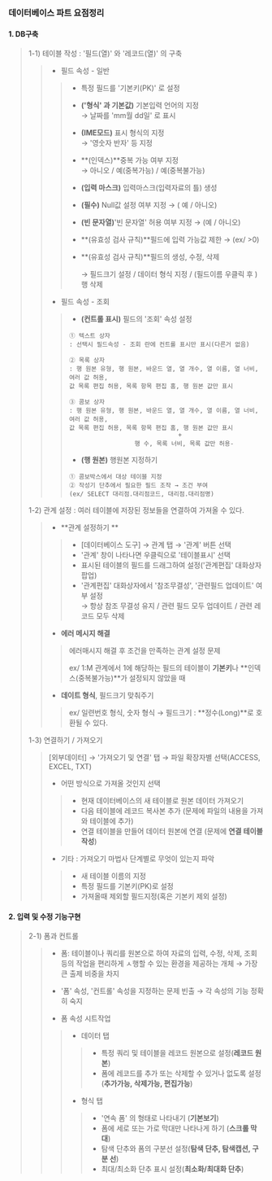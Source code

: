 ### 	데이터베이스 파트 요점정리 

#### 1. DB구축

> 1-1) 테이블 작성 : '필드(열)' 와 '레코드(열)' 의 구축 
>
> > - 필드 속성 - 일반
> >
> > > * 특정 필드를 '기본키(PK)' 로 설정
> > > * **('형식' 과 기본값)** 기본입력 언어의 지정<br>→ 날짜를 'mm월 dd일' 로 표시 
> > > * **(IME모드)**  표시 형식의 지정<br>→  '영숫자 반자' 등 지정 
> > > * **(인덱스)**중복 가능 여부 지정<br>→ 아니오 / 예(중복가능) / 예(중복불가능)
> > >
> > > * **(입력 마스크)** 입력마스크(입력자료의 틀) 생성 
> > >
> > > * **(필수)** Null값 설정 여부 지정 → ( 예 / 아니오)
> > >
> > > * **(빈 문자열)**'빈 문자열' 허용 여부 지정 → (예 / 아니오)
> > >
> > > * **(유효성 검사 규칙)**필드에 입력 가능값 제한 → (ex/ >0)
> > >
> > > * **(유효성 검사 규칙)**필드의 생성, 수정, 삭제 
> > >
> > >   → 필드크기 설정 / 데이터 형식 지정 / (필드이름 우클릭 후 ) 행 삭제 
> >
> > - 필드 속성 - 조회
> >
> > > * **(컨트롤 표시)** 필드의 '조회' 속성 설정 
> > >
> > > ```
> > > ① 텍스트 상자 
> > > : 선택시 필드속성 - 조회 란에 컨트롤 표시만 표시(다른거 없음) 
> > > 
> > > ② 목록 상자 
> > > : 행 원본 유형, 행 원본, 바운드 열, 열 개수, 열 이름, 열 너비, 여러 값 허용, 
> > > 값 목록 편집 허용, 목록 항목 편집 홈, 행 원본 값만 표시 
> > > 
> > > ③ 콤보 상자 
> > > : 행 원본 유형, 행 원본, 바운드 열, 열 개수, 열 이름, 열 너비, 여러 값 허용, 
> > > 값 목록 편집 허용, 목록 항목 편집 홈, 행 원본 값만 표시 
> > > 								+
> > > 					행 수, 목록 너비, 목록 값만 허용- 
> > > ```
> > >
> > > - **(행 원본)** 행원본 지정하기 
> > >
> > > ```
> > > ① 콤보박스에서 대상 테이블 지정
> > > ② 작성기 단추에서 필요한 필드 조작 → 조건 부여 
> > > (ex/ SELECT 대리점.대리점코드, 대리점.대리점명)
> > > ```
> >
> > 
>
> 1-2) 관계 설정 : 여러 테이블에 저장된 정보들을 연결하여 가져올 수 있다. 
>
> > - **관계 설정하기 **
> >
> > > * [데이터베이스 도구] → 관계 탭 → '관계' 버튼 선택
> > > * '관계' 창이 나타나면 우클릭으로 '테이블표시' 선택
> > > * 표시된 테이블의 필드를 드래그하여 설정('관계편집' 대화상자 팝업)
> > > * '관계편집' 대화상자에서 '참조무결성', '관련필드 업데이트' 여부 설정<br>→ 항상 참조 무결성 유지 / 관련 필드 모두 업데이트 / 관련 레코드 모두 삭제 
> >
> > - **에러 메시지 해결**
> >
> > > 에러매시지 해결 후 조건을 만족하는 관계 설정 문제 
> > >
> > > ex/ 1:M 관계에서 1에 해당하는 필드의 테이블이 **기본키**나 **인덱스(중복불가능)**가 설정되지 않았을 때
> >
> > - **데이트 형식**, 필드크기 맞춰주기
> >
> > > ex/ 일련번호 형식, 숫자 형식 → 필드크기 : **정수(Long)**로 호환될 수 있다. 
> > >
> > > 
>
> 1-3) 연결하기 / 가져오기 
>
> > [외부데이터] → '가져오기 및 연결' 탭 → 파일 확장자별 선택(ACCESS, EXCEL, TXT)
> >
> > - 어떤 방식으로 가져올 것인지 선택
> >
> > > * 현재 데이터베이스의 새 테이블로 원본 데이터 가져오기 
> > > * 다음 테이블에 레코드 복사본 추가 (문제에 파일의 내용을 가져와 테이블에 추가)
> > > * 연결 테이블을 만들어 데이터 원본에 연결 (문제에 **연결 테이블 작성**)
> >
> > - 기타 : 가져오기 마법사 단계별로 무엇이 있는지 파악 
> >
> > > * 새 테이블 이름의 지정 
> > > * 특정 필드를 기본키(PK)로 설정 
> > > * 가져올때 제외할 필드지정(혹은 기본키 제외 설정)





#### 2. 입력 및 수정 기능구현 

> 2-1) 폼과 컨트롤 
>
> > - 폼: 테이블이나 쿼리를 원본으로 하여 자료의 입력, 수정, 삭제, 조회 등의 작업을 편리하게 ㅅ행할 수 있는 환경을 제공하는 개체 → 가장 큰 출제 비중을 차지 
> > - '폼' 속성, '컨트롤' 속성을 지정하는 문제 빈출 → 각 속성의 기능 정확히 숙지 
> >
> > - 폼 속성 시트작업
> >
> > > * 데이터 탭 
> > >
> > > > * 특정 쿼리 및 테이블을 레코드 원본으로 설정(**레코드 원본**)
> > > > * 폼에 레코드를 추가 또는 삭제할 수 있거나 없도록 설정(**추가가능, 삭제가능, 편집가능**)
> > >
> > > * 형식 탭 
> > >
> > > > * '연속 폼' 의 형태로 나타내기 (**기본보기**)
> > > > * 폼에 세로 또는 가로 막대만 나타나게 하기 (**스크롤 막대**)
> > > > * 탐색 단추와 폼의 구분선 설정(**탐색 단추, 탐색캡션, 구분 선**)
> > > > * 최대/최소화 단추 표시 설정(**최소화/최대화 단추**)
> > >
> > > 